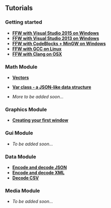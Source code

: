 Tutorials
---------

### Getting started
* **[FFW with Visual Studio 2015 on Windows](md_doc_markdown_tutorial-visualstudio-2015.html)**
* **[FFW with Visual Studio 2013 on Windows](md_doc_markdown_tutorial-visualstudio-2013.html)**
* **[FFW with CodeBlocks + MinGW on Windows](md_doc_markdown_tutorial-codeblocks.html)**
* **[FFW with GCC on Linux](md_doc_markdown_tutorial-linux.html)**
* **[FFW with Clang on OSX](md_doc_markdown_tutorial-osx.html)**

### Math Module

* **[Vectors](md_doc_markdown_tutorial-vectors.html)**
* **[Var class - a JSON-like data structure](md_doc_markdown_tutorial-var.html)**


* *More to be added soon...*

### Graphics Module
* **[Creating your first window](md_doc_markdown_tutorial-graphics-window.html)**

### Gui Module
* *To be added soon...*

### Data Module
* **[Encode and decode JSON](md_doc_markdown_tutorial-json.html)**
* **[Encode and decode XML](md_doc_markdown_tutorial-xml.html)**
* **[Decode CSV](md_doc_markdown_tutorial-csv.html)**

### Media Module
* *To be added soon...*
